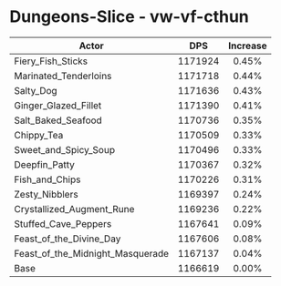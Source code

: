 # Dungeons-Slice - vw-vf-cthun
| Actor | DPS | Increase |
|---|:---:|:---:|
|Fiery_Fish_Sticks|1171924|0.45%|
|Marinated_Tenderloins|1171718|0.44%|
|Salty_Dog|1171636|0.43%|
|Ginger_Glazed_Fillet|1171390|0.41%|
|Salt_Baked_Seafood|1170736|0.35%|
|Chippy_Tea|1170509|0.33%|
|Sweet_and_Spicy_Soup|1170496|0.33%|
|Deepfin_Patty|1170367|0.32%|
|Fish_and_Chips|1170226|0.31%|
|Zesty_Nibblers|1169397|0.24%|
|Crystallized_Augment_Rune|1169236|0.22%|
|Stuffed_Cave_Peppers|1167641|0.09%|
|Feast_of_the_Divine_Day|1167606|0.08%|
|Feast_of_the_Midnight_Masquerade|1167137|0.04%|
|Base|1166619|0.00%|
